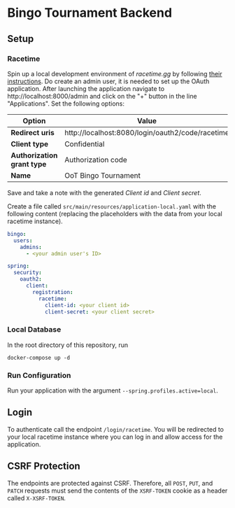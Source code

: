 # Bingo Tournament Backend

## Setup

### Racetime

Spin up a local development environment of *racetime.gg* by following
[their instructions](https://github.com/racetimeGG/racetime-app#quick-setup-guide). Do create an admin user, it is
needed to set up the OAuth application. After launching the application navigate to http://localhost:8000/admin and
click on the "+" button in the line "Applications". Set the following options:

| Option                       | Value                                            |
|------------------------------|--------------------------------------------------|
| **Redirect uris**            | http://localhost:8080/login/oauth2/code/racetime |
| **Client type**              | Confidential                                     |
| **Authorization grant type** | Authorization code                               |
| **Name**                     | OoT Bingo Tournament                             |

Save and take a note with the generated *Client id* and *Client secret*.

Create a file called `src/main/resources/application-local.yaml` with the following content (replacing the placeholders
with the data from your local racetime instance).

```yaml
bingo:
  users:
    admins:
      - <your admin user's ID>

spring:
  security:
    oauth2:
      client:
        registration:
          racetime:
            client-id: <your client id>
            client-secret: <your client secret>
```

### Local Database

In the root directory of this repository, run

```shell
docker-compose up -d
```

### Run Configuration

Run your application with the argument `--spring.profiles.active=local`.

## Login

To authenticate call the endpoint `/login/racetime`. You will be redirected to your local racetime instance where you
can log in and allow access for the application.

## CSRF Protection

The endpoints are protected against CSRF. Therefore, all `POST`, `PUT`, and `PATCH` requests must send the contents of
the `XSRF-TOKEN` cookie as a header called `X-XSRF-TOKEN`.
